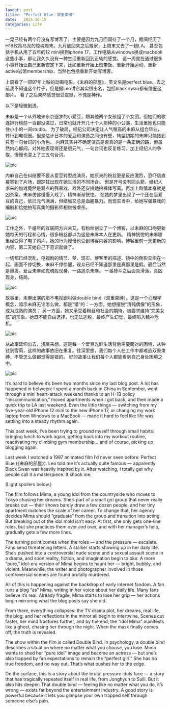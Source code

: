 ```yaml
---
layout: post
title:  "Perfect Blue：双重束缚"
date:   2025-10-15
categories: Life
---
```


一晃已经有两个月没有写博客了，主要是因为九月回国待了一个月，期间经历了H1B政策乌龙的惊魂周末。九月底回来之后搬家，上周末又去了一趟LA。
甚至包括手机从用了五年的12 mini换到iphone 17，工作电脑从windows换成macbook这些小事，都让我久久没有一种生活重新回到正轨的感觉。
这一周就在通过很多小事开始让自己重新安定下来，比如重新开始上班带饭、重新开始运动、重新active岩馆membership，当然也包括重新开始写博客。

上周看了一部97年上映的动画电影，《未麻的部屋》，英文名是perfect blue。去之前我不知道这个片子，但是据Leo讲它其实很出名，包括black swan都有借鉴这部片。
看了之后果然感觉很受震撼，不愧是神作。

以下是轻微剧透。

未麻是一个从外地来东京逐梦的小爱豆，跟其他两个女孩组了个女团，但她们的歌连排行榜前一百都没进过，日常也就开开几十个人那种的小公演，生活里她也只能住小小的一间studio。
为了破局，经纪公司决定让人气稍高的未麻从组合毕业，转行到电视圈。但是估计日本的爱豆和演员之间也有壁，转型初期的未麻只能接到只有一句台词的小角色。
内麻其实并不确定演员是否真的是一条正确的路，但虽然内心郁闷，对外她表现得还是很元气，一句台词也反复练习。加上经纪人的争取，慢慢也混上了三五句台词。

![pic](/image/jpg_12.jpg)

内麻自己在纠结要不要从爱豆转型成演员，她原来的粉丝更是反应激烈，恐吓信直接寄到了片场，跟踪狂出现在她生活的不同场合。
但是开弓没有回头箭，经纪人求来的加戏竟然是漏点的强暴戏，戏外还安排她拍裸体写真。再加上剧情本身就是凶杀案，未麻仿佛慢慢入戏了，精神渐渐恍惚。
在她的梦里出现了一个还在当爱豆的自己，依旧元气满满，但结局又总是血腥暴力。而现实当中，给她写强暴戏的编剧和给她拍写真集的摄影师相继被虐杀。

![pic](/image/jpg_13.jpg)

工作之外，千禧年的互联网方兴未艾，有粉丝创立了一个博客，以未麻的口吻更新她每天的行程和心情，很多粉丝都以为这是未麻本人在更新。
精神恍惚的未麻哪里经受得了电子鸦片，她的行为慢慢也受到博客内容的影响，博客里前一天更新的内容，第二天她自己下意识就做了。

一切都已经混乱，电视剧的情节、梦、现实、博客里的描述、镜中的倒影交织在一起，画面不停切换，未麻不停惊醒，观众已经不知道那里是真那里是假。最后当然是爆发，爱豆未麻如鬼魂般现身，一路追杀未麻。
一番搏斗之后面具滑落，真凶现身，结局。

![pic](/image/jpg_9.jpg)

故事里，未麻出演的那不电视剧叫做double bind（双重束缚）。这是一个心理学概念，暗示未麻无论怎么做，都是“错”的：一方面，她想摆脱“清纯偶像”的形象，成为成熟的演员；
另一方面，她又承受着粉丝和社会的期待，被要求维持“完美女孩”的形象。她既不能自由选择，也无法逃脱，最终产生幻觉，最终陷入精神危机。

![pic](/image/jpg_7.jpg)

从故事延伸出去，浅层来想，这是每一个爱豆光鲜生活背后需要面对的困境，从钟铉到雪莉，这样的故事依旧在重复。往深里想，我们每个人在工作中都难逃双重束缚，不管怎么做都觉得是错的。
好的故事让我们每个人都能看到自己身处困境之中。

![pic](/image/jpg_10.jpg)

It’s hard to believe it’s been two months since my last blog post.
A lot has happened in between: I spent a month back in China in September, 
went through a mini heart-attack weekend thanks to an H-1B policy “miscommunication,” moved apartments when I got back, 
and then made a quick trip to LA last weekend.
Even the little things — switching from my five-year-old iPhone 12 mini to the new iPhone 17, 
or changing my work laptop from Windows to a MacBook — made it hard to feel like life was settling into a steady rhythm again.

This past week, I’ve been trying to ground myself through small habits: 
bringing lunch to work again, getting back into my workout routine, reactivating my climbing gym membership… 
and of course, picking up blogging again.

Last week I watched a 1997 animated film I’d never seen before: Perfect Blue (《未麻的部屋》). 
Leo told me it’s actually quite famous — apparently Black Swan was heavily inspired by it.
After watching, I totally get why people call it a masterpiece. It shook me.

(Light spoilers below.)

The film follows Mima, a young idol from the countryside who moves to Tokyo chasing her dreams.
She’s part of a small girl group that never really breaks out — their shows barely draw a few dozen people, 
and her tiny apartment matches the scale of her career.
To change that, her agency decides Mima should “graduate” from the group and transition into acting.
But breaking out of the idol mold isn’t easy. 
At first, she only gets one-line roles, but she practices them over and over, and with her manager’s help, gradually gets a few more lines.

The turning point comes when the roles — and the pressure — escalate. 
Fans send threatening letters. A stalker starts showing up in her daily life.
She’s pushed into a controversial nude scene and a sexual assault scene in a drama, 
and soon reality, fiction, and imagination begin to blur.
A more “pure,” idol-era version of Mima begins to haunt her — bright, bubbly, and violent. 
Meanwhile, the writer and photographer involved in those controversial scenes are found brutally murdered.

All of this is happening against the backdrop of early internet fandom.
A fan runs a blog “as” Mima, writing in her voice about her daily life. Many fans believe it’s real.
Already fragile, Mima starts to lose her grip — her actions begin mirroring what the blog posts say she did.

From there, everything collapses: the TV drama plot, her dreams, real life, the blog, 
and her reflections in the mirror all begin to intertwine.
Scenes cut faster, her mind fractures further, and by the end, the “idol Mima” manifests like a ghost, chasing her through the night.
When the mask finally comes off, the truth is revealed.

The show within the film is called Double Bind.
In psychology, a double bind describes a situation where no matter what you choose, you lose.
Mima wants to shed her “pure idol” image and become an actress — 
but she’s also trapped by fan expectations to remain the “perfect girl.”
She has no true freedom, and no way out. That’s what pushes her to the edge.

On the surface, this is a story about the brutal pressure idols face — 
a story that has tragically repeated itself in real life, from Jonghyun to Sulli.
But it also hits deeper.
That double bind — feeling like no matter what you do, it’s wrong — exists far beyond the entertainment industry.
A good story is powerful because it lets you glimpse your own trapped self through someone else’s pain.


